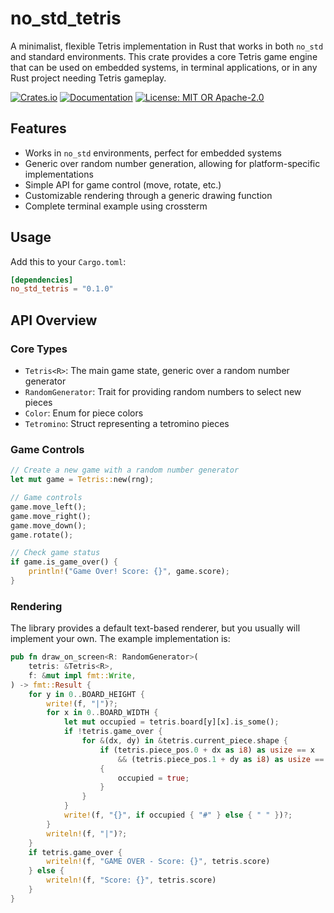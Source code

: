 # no_std_tetris

A minimalist, flexible Tetris implementation in Rust that works in both `no_std` and standard environments. This crate provides a core Tetris game engine that can be used on embedded systems, in terminal applications, or in any Rust project needing Tetris gameplay.

[![Crates.io](https://img.shields.io/crates/v/no_std_tetris.svg)](https://crates.io/crates/no_std_tetris)
[![Documentation](https://docs.rs/no_std_tetris/badge.svg)](https://docs.rs/no_std_tetris)
[![License: MIT OR Apache-2.0](https://img.shields.io/badge/License-MIT%20OR%20Apache--2.0-blue.svg)](LICENSE)

## Features

- Works in `no_std` environments, perfect for embedded systems
- Generic over random number generation, allowing for platform-specific implementations
- Simple API for game control (move, rotate, etc.)
- Customizable rendering through a generic drawing function
- Complete terminal example using crossterm

## Usage

Add this to your `Cargo.toml`:

```toml
[dependencies]
no_std_tetris = "0.1.0"
```

## API Overview

### Core Types
  * `Tetris<R>`: The main game state, generic over a random number generator
  * `RandomGenerator`: Trait for providing random numbers to select new pieces
  * `Color`: Enum for piece colors
  * `Tetromino`: Struct representing a tetromino pieces

### Game Controls
```rust
// Create a new game with a random number generator
let mut game = Tetris::new(rng);

// Game controls
game.move_left();
game.move_right();
game.move_down();
game.rotate();

// Check game status
if game.is_game_over() {
    println!("Game Over! Score: {}", game.score);
}
```

### Rendering
The library provides a default text-based renderer, but you usually will implement your own. The example implementation is:
```rust
pub fn draw_on_screen<R: RandomGenerator>(
    tetris: &Tetris<R>,
    f: &mut impl fmt::Write,
) -> fmt::Result {
    for y in 0..BOARD_HEIGHT {
        write!(f, "|")?;
        for x in 0..BOARD_WIDTH {
            let mut occupied = tetris.board[y][x].is_some();
            if !tetris.game_over {
                for &(dx, dy) in &tetris.current_piece.shape {
                    if (tetris.piece_pos.0 + dx as i8) as usize == x
                        && (tetris.piece_pos.1 + dy as i8) as usize == y
                    {
                        occupied = true;
                    }
                }
            }
            write!(f, "{}", if occupied { "#" } else { " " })?;
        }
        writeln!(f, "|")?;
    }
    if tetris.game_over {
        writeln!(f, "GAME OVER - Score: {}", tetris.score)
    } else {
        writeln!(f, "Score: {}", tetris.score)
    }
}
```